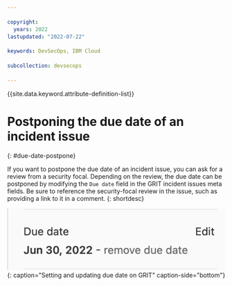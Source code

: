 ```yaml
---

copyright:
  years: 2022
lastupdated: "2022-07-22"

keywords: DevSecOps, IBM Cloud

subcollection: devsecops

---
```


{{site.data.keyword.attribute-definition-list}}

# Postponing the due date of an incident issue
{: #due-date-postpone}

If you want to postpone the due date of an incident issue, you can ask for a review from a security focal. Depending on the review, the due date can be postponed by modifying the `Due date` field in the GRIT incident issues meta fields. Be sure to reference the security-focal review in the issue, such as providing a link to it in a comment.
{: shortdesc}

![Setting and updating due date on GRIT](images/devsecops-native-due-date.png){: caption="Setting and updating due date on GRIT" caption-side="bottom"}


